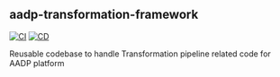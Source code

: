 ## aadp-transformation-framework

[![CI](https://github.com/aesop/aadp-transformation-framework/actions/workflows/ci.yml/badge.svg)](https://github.com/aesop/aadp-transformation-framework/actions/workflows/ci.yml) [![CD](https://github.com/aesop/aadp-transformation-framework/actions/workflows/cd.yml/badge.svg)](https://github.com/aesop/aadp-transformation-framework/actions/workflows/cd.yml)



Reusable codebase to handle Transformation pipeline related code for AADP platform
